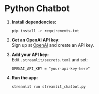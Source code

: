 # Python Chatbot

1. **Install dependencies:**
   ```
   pip install -r requirements.txt
   ```

2. **Get an OpenAI API key:**  
   Sign up at [OpenAI](https://platform.openai.com/) and create an API key.

3. **Add your API key:**  
   Edit `.streamlit/secrets.toml` and set:
   ```
   OPENAI_API_KEY = "your-api-key-here"
   ```

4. **Run the app:**
   ```
   streamlit run streamlit_chatbot.py
   ```